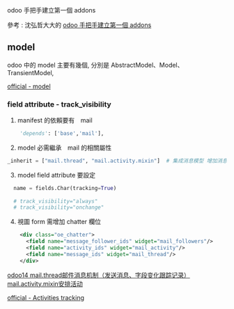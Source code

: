 odoo 手把手建立第一個 addons

參考 : 沈弘哲大大的 [odoo 手把手建立第一個 addons](https://github.com/twtrubiks/odoo-demo-addons-tutorial/tree/master/demo_odoo_tutorial)

## model

odoo 中的 model 主要有幾個, 分別是 AbstractModel、Model、TransientModel,

[official - model](https://www.odoo.com/documentation/16.0/developer/reference/backend/orm.html#models)

### field attribute - track_visibility

1. manifest 的依賴要有　mail 

``` py
    'depends': ['base','mail'],
```

2. model 必需繼承　mail 的相關屬性

```py
_inherit = ["mail.thread", "mail.activity.mixin"]  # 集成消息模型 增加消息记录通知功能
```

3. model field attribute 要設定

```py
  name = fields.Char(tracking=True)
  
  # track_visibility="always"
  # track_visibility="onchange"
```

4. 視圖 form 需增加 chatter 欄位

```xml
    <div class="oe_chatter">
      <field name="message_follower_ids" widget="mail_followers"/>
      <field name="activity_ids" widget="mail_activity"/>
      <field name="message_ids" widget="mail_thread"/>
    </div>
```

[odoo14 mail.thread邮件消息机制（发送消息、字段变化跟踪记录）mail.activity.mixin安排活动](https://blog.csdn.net/weixin_44863237/article/details/123736932)

[official - Activities tracking](https://www.odoo.com/documentation/14.0/developer/reference/addons/mixins.html?highlight=mixins#activities-tracking)